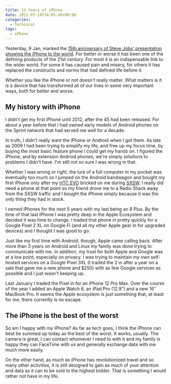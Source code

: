 ```yaml
---
title: 15 Years of iPhone
date: 2022-01-10T14:05:49+00:00
categories:
  - Technical
tags:
  - iPhone
---
```


Yesterday, 9 Jan, marked the [15th anniversary of Steve Jobs' presentation showing the iPhone to the world][1]. For better or worse it has been one of the defining products of the 21st century. For most it is an indispensable link to the wider world. For some it has caused pain and misery, for others it has replaced the constructs and norms that had defined life before it.

Whether you like the iPhone or not doesn't really matter. What matters is it is a device that has transformed all of our lives in some very important ways, both for better and worse.

## My history with iPhone

I didn't get my first iPhone until 2012, after the 4S had been released. For about a year before that I had owned early models of Android phones on the Sprint network that had served me well for a decade.

In truth, I didn't really want the iPhone or Android when I got them. As late as 2009 I had been trying to simplify my life, and free up my focus time, by buying the most basic feature phone I could get my hands on. I figured the iPhone, and by extension Android phones, we're simply solutions to problems I didn't have. I'm still not so sure I was wrong in that.

Whether I was wrong or right, the lure of a full computer in my pocket was eventually too much so I jumped on the Android bandwagon and bought my first iPhone only after my [HTC EVO][2] bricked on me during [SXSW][3]. I really did need a phone at that point so my friend drove me to a Radio Shack away from the SXSW traffic and I bought the iPhone simply because it was the only thing they had in stock.

I owned iPhones for the next 5 years with my last being an 8 Plus. By the time of that last iPhone I was pretty deep in the Apple Ecosystem and decided it was time to change. I traded that phone in pretty quickly for a Google Pixel 2 XL on Google Fi (and all my other Apple gear in for upgraded devices) and I thought I was good to go.

Just like my first time with Android, though, Apple came calling back. After more than 3 years on Android and Linux my family was done trying to communicate with me. In addition, my trust for both Apple and Google was at a low point, especially on privacy. I was trying to maintain my own self-hosted services on a Google Pixel 3XL (I traded the 2 in after a year on a sale that gave me a new phone and $250) with as few Google services as possible and I just wasn't keeping up.

Last January I traded the Pixel in for an iPhone 12 Pro Max. Over the course of the year I added an Apple Watch 6, an iPad Pro (12.9&#8243;) and a new 16&#8243; MacBook Pro. It seems the Apple ecosystem is just something that, at least for me, there currently is no escape.

## The iPhone is the best of the worst

So am I happy with my iPhone? As far as tech goes, I think the iPhone can best be summed up today as the best of the worst. It works, usually. The camera is great, I can contact whomever I need to with it and my family is happy they can FaceTime with us and generally exchange data with me much more easily.

On the other hand, as much as iPhone has revolutionized travel and so many other activities, it is still designed to gain as much of your attention and data as it can to be sold to the highest bidder. That is something I would rather not have in my life.

 [1]: https://www.macrumors.com/2022/01/09/original-iphone-introduction-15-year-anniversary/
 [2]: https://en.wikipedia.org/wiki/HTC_Evo_4G
 [3]: https://www.sxsw.com